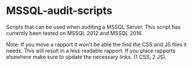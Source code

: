 # MSSQL-audit-scripts

Scripts that can be used when auditing a MSSQL Server.
This script has currently been tested on MSSQL 2012 and MSSQL 2016.

Note: If you move a rapport it won't be able the find the CSS and JS files it needs. This will result in a less readable rapport. If you place rapports elsewhere make sure to update the necessary links. (1 CSS, 2 JS).
